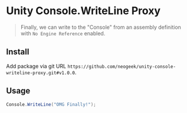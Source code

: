 # Unity Console.WriteLine Proxy

> Finally, we can write to the "Console" from an assembly definition with `No Engine Reference` enabled.

## Install

Add package via git URL `https://github.com/neogeek/unity-console-writeline-proxy.git#v1.0.0`.

## Usage

```csharp
Console.WriteLine("OMG Finally!");
```
